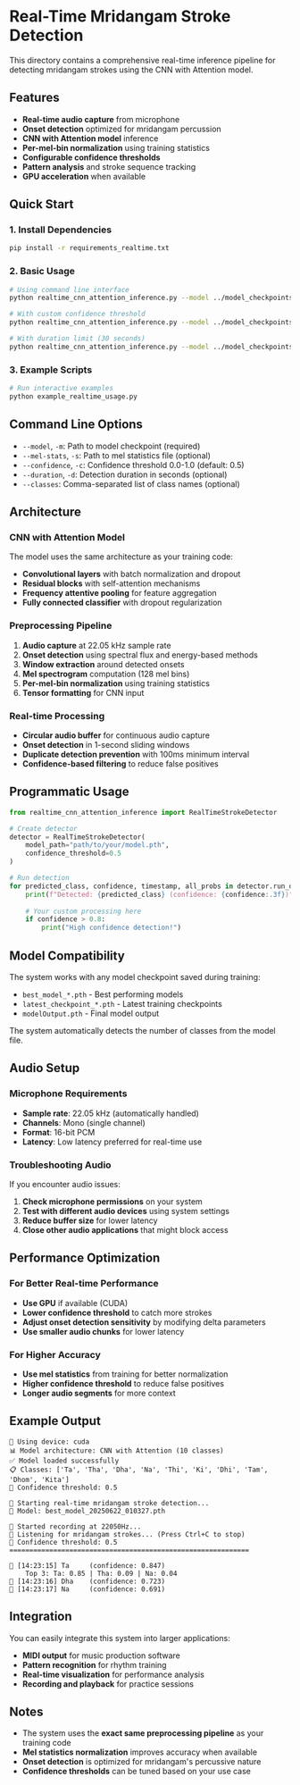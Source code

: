# Real-Time Mridangam Stroke Detection

This directory contains a comprehensive real-time inference pipeline for detecting mridangam strokes using the CNN with Attention model.

## Features

- **Real-time audio capture** from microphone
- **Onset detection** optimized for mridangam percussion 
- **CNN with Attention model** inference
- **Per-mel-bin normalization** using training statistics
- **Configurable confidence thresholds**
- **Pattern analysis** and stroke sequence tracking
- **GPU acceleration** when available

## Quick Start

### 1. Install Dependencies

```bash
pip install -r requirements_realtime.txt
```

### 2. Basic Usage

```bash
# Using command line interface
python realtime_cnn_attention_inference.py --model ../model_checkpoints/best_model_20250622_010327.pth

# With custom confidence threshold
python realtime_cnn_attention_inference.py --model ../model_checkpoints/best_model_20250622_010327.pth --confidence 0.6

# With duration limit (30 seconds)
python realtime_cnn_attention_inference.py --model ../model_checkpoints/best_model_20250622_010327.pth --duration 30
```

### 3. Example Scripts

```bash
# Run interactive examples
python example_realtime_usage.py
```

## Command Line Options

- `--model`, `-m`: Path to model checkpoint (required)
- `--mel-stats`, `-s`: Path to mel statistics file (optional)
- `--confidence`, `-c`: Confidence threshold 0.0-1.0 (default: 0.5)
- `--duration`, `-d`: Detection duration in seconds (optional)
- `--classes`: Comma-separated list of class names (optional)

## Architecture

### CNN with Attention Model

The model uses the same architecture as your training code:

- **Convolutional layers** with batch normalization and dropout
- **Residual blocks** with self-attention mechanisms
- **Frequency attentive pooling** for feature aggregation
- **Fully connected classifier** with dropout regularization

### Preprocessing Pipeline

1. **Audio capture** at 22.05 kHz sample rate
2. **Onset detection** using spectral flux and energy-based methods
3. **Window extraction** around detected onsets
4. **Mel spectrogram** computation (128 mel bins)
5. **Per-mel-bin normalization** using training statistics
6. **Tensor formatting** for CNN input

### Real-time Processing

- **Circular audio buffer** for continuous audio capture
- **Onset detection** in 1-second sliding windows
- **Duplicate detection prevention** with 100ms minimum interval
- **Confidence-based filtering** to reduce false positives

## Programmatic Usage

```python
from realtime_cnn_attention_inference import RealTimeStrokeDetector

# Create detector
detector = RealTimeStrokeDetector(
    model_path="path/to/your/model.pth",
    confidence_threshold=0.5
)

# Run detection
for predicted_class, confidence, timestamp, all_probs in detector.run_detection():
    print(f"Detected: {predicted_class} (confidence: {confidence:.3f})")
    
    # Your custom processing here
    if confidence > 0.8:
        print("High confidence detection!")
```

## Model Compatibility

The system works with any model checkpoint saved during training:

- `best_model_*.pth` - Best performing models
- `latest_checkpoint_*.pth` - Latest training checkpoints
- `modelOutput.pth` - Final model output

The system automatically detects the number of classes from the model file.

## Audio Setup

### Microphone Requirements

- **Sample rate**: 22.05 kHz (automatically handled)
- **Channels**: Mono (single channel)
- **Format**: 16-bit PCM
- **Latency**: Low latency preferred for real-time use

### Troubleshooting Audio

If you encounter audio issues:

1. **Check microphone permissions** on your system
2. **Test with different audio devices** using system settings
3. **Reduce buffer size** for lower latency
4. **Close other audio applications** that might block access

## Performance Optimization

### For Better Real-time Performance

- **Use GPU** if available (CUDA)
- **Lower confidence threshold** to catch more strokes
- **Adjust onset detection sensitivity** by modifying delta parameters
- **Use smaller audio chunks** for lower latency

### For Higher Accuracy

- **Use mel statistics** from training for better normalization
- **Higher confidence threshold** to reduce false positives
- **Longer audio segments** for more context

## Example Output

```
🔧 Using device: cuda
📊 Model architecture: CNN with Attention (10 classes)
✅ Model loaded successfully
📋 Classes: ['Ta', 'Tha', 'Dha', 'Na', 'Thi', 'Ki', 'Dhi', 'Tam', 'Dhom', 'Kita']
🎯 Confidence threshold: 0.5

🚀 Starting real-time mridangam stroke detection...
📁 Model: best_model_20250622_010327.pth

🎤 Started recording at 22050Hz...
🎵 Listening for mridangam strokes... (Press Ctrl+C to stop)
🎯 Confidence threshold: 0.5
============================================================

🥁 [14:23:15] Ta     (confidence: 0.847)
    Top 3: Ta: 0.85 | Tha: 0.09 | Na: 0.04
🥁 [14:23:16] Dha    (confidence: 0.723)
🥁 [14:23:17] Na     (confidence: 0.691)
```

## Integration

You can easily integrate this system into larger applications:

- **MIDI output** for music production software
- **Pattern recognition** for rhythm training
- **Real-time visualization** for performance analysis
- **Recording and playback** for practice sessions

## Notes

- The system uses the **exact same preprocessing pipeline** as your training code
- **Mel statistics normalization** improves accuracy when available
- **Onset detection** is optimized for mridangam's percussive nature
- **Confidence thresholds** can be tuned based on your use case 